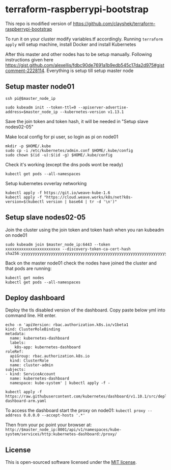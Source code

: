 # terraform-raspberrypi-bootstrap

This repo is modified version of https://github.com/clayshek/terraform-raspberrypi-bootstrap

To run it on your cluster modify variables.tf accordingly.  Running `terraform apply` will setup machine, install Docker and install Kubernetes

  After this master and other nodes has to be setup manually. Following instructions given here https://gist.github.com/alexellis/fdbc90de7691a1b9edb545c17da2d975#gistcomment-2228114.  Everything is setup till setup master node

## Setup master node01
`ssh pi@$master_node_ip`

 ```
 sudo kubeadm init --token-ttl=0 --apiserver-advertise-address=$master_node_ip --kubernetes-version v1.13.1
 ```
 Save the join token and token hash, it will be needed in "Setup slave nodes02-05"

 Make local config for pi user, so login as pi on node01

 ```
 mkdir -p $HOME/.kube
 sudo cp -i /etc/kubernetes/admin.conf $HOME/.kube/config
 sudo chown $(id -u):$(id -g) $HOME/.kube/config
 ```
 Check it's working (except the dns pods wont be ready)

 ```
 kubectl get pods --all-namespaces
 ```
 Setup kubernetes ovverlay networking

 ```
 kubectl apply -f https://git.io/weave-kube-1.6
 kubectl apply -f "https://cloud.weave.works/k8s/net?k8s-version=$(kubectl version | base64 | tr -d '\n')"
 ```
 ## Setup slave nodes02-05
 Join the cluster using the join token and token hash when you ran kubeadm on node01

 ```
 sudo kubeadm join $master_node_ip:6443 --token xxxxxxxxxxxxxxxxxxxxxxxx --discovery-token-ca-cert-hash sha256:yyyyyyyyyyyyyyyyyyyyyyyyyyyyyyyyyyyyyyyyyyyyyyyyyyyyyyyyyyyyyyyyyyy
 ```
 Back on the master node01 check the nodes have joined the cluster and that pods are running:

 ```
 kubectl get nodes
 kubectl get pods --all-namespaces
 ```
 ## Deploy dashboard
 Deploy the tls disabled version of the dashboard.  Copy paste below yml into command line.  Hit enter.

 ```
 echo -n 'apiVersion: rbac.authorization.k8s.io/v1beta1
 kind: ClusterRoleBinding
 metadata:
   name: kubernetes-dashboard
   labels:
     k8s-app: kubernetes-dashboard
 roleRef:
   apiGroup: rbac.authorization.k8s.io
   kind: ClusterRole
   name: cluster-admin
 subjects:
 - kind: ServiceAccount
   name: kubernetes-dashboard
   namespace: kube-system' | kubectl apply -f -

 kubectl apply -f https://raw.githubusercontent.com/kubernetes/dashboard/v1.10.1/src/deploy/alternative/kubernetes-dashboard-arm.yaml
 ```
 To access the dashboard start the proxy on node01:
 `kubectl proxy --address 0.0.0.0 --accept-hosts '.*' `

 Then from your pc point your browser at:
 `http://$master_node_ip:8001/api/v1/namespaces/kube-system/services/http:kubernetes-dashboard:/proxy/`



 ## License

This is open-sourced software licensed under the [MIT license](http://opensource.org/licenses/MIT).
